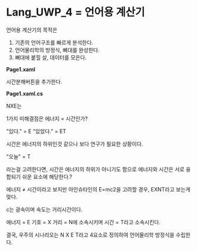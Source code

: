 # Lang_UWP_4 = 언어용 계산기

언어용 계산기의 목적은
1. 기존의 언어구조를 빠르게 분석한다.
2. 언어물리학의 방정식, 뼈대를 완성한다.
3. 뼈대에 붙힐 살, 데이터를 모은다.

<b>Page1.xaml</b>

시간분해버튼을 추가한다.

<b>Page1.xaml.cs</b>

NXE는 

1가지 미해결점은 에너지 = 시간인가?

"있다." = E
"있었다." = ET

시간은 에너지의 하위인것 같으나
보다 연구가 필요한 상황이다.

"오늘" = T

라는걸 고려한다면, 시간은 에너지의
하위가 아니기도 함으로 에너지와 시간은
서로 융합되기 쉬운 요소에 해당한다.?

에너지 ≠ 시간이라고 보지만 아인슈타인의
E=mc2을 고려할 경우, EXNT라고 보는게 맞다.

c는 광속이며 속도는 거리시간이다.

에너지 = E
기호 = X
거리 = N에 소속시키며
시간 = T라고 소속시킨다.

결국, 우주의 시나리오는
N X E T라고 4요소로 정의하여
언어물리학 방정식을 수립한다.
